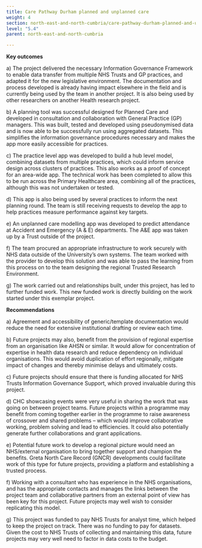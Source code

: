 ```yaml
---
title: Care Pathway Durham planned and unplanned care
weight: 4
section: north-east-and-north-cumbria/care-pathway-durham-planned-and-unplanned-care
level: "5.4"
parent: north-east-and-north-cumbria

---
```


**Key outcomes** 
 
a) The project delivered the necessary Information Governance Framework to enable data transfer from multiple NHS Trusts and GP practices, and adapted it for the new legislative environment.  The documentation and process developed is already having impact elsewhere in the field and is currently being used by the team in another project.  It is also being used by other researchers on another Health research project. 

b) A planning tool was successful designed for Planned Care and developed in consultation and collaboration with General Practice (GP) managers.  This was built, tested and developed using pseudonymised data and is now able to be successfully run using aggregated datasets.  This simplifies the information governance procedures necessary and makes the app more easily accessible for practices. 

c) The practice level app was developed to build a hub level model, combining datasets from multiple practices, which could inform service design across clusters of practices. This also works as a proof of concept for an area-wide app.  The technical work has been completed to allow this to be run across the Primary Healthcare area, combining all of the practices, although this was not undertaken or tested. 

d) This app is also being used by several practices to inform the next planning round. The team is still receiving requests to develop the app to help practices measure performance against key targets. 

e) An unplanned care modelling app was developed to predict attendance at Accident and Emergency (A & E) departments.  The A&E app was taken up by a Trust outside of the project. 

f) The team procured an appropriate infrastructure to work securely with NHS data outside of the University’s own systems.  The team worked with the provider to develop this solution and was able to pass the learning from this process on to the team designing the regional Trusted Research Environment.

g) The work carried out and relationships built, under this project, has led to further funded work.  This new funded work is directly building on the work started under this exemplar project. 
  
**Recommendations** 

a) Agreement and accessibility of generic/template documentation would reduce the need for extensive institutional drafting or review each time. 

b) Future projects may also, benefit from the provision of regional expertise from an organisation like AHSN or similar. It would allow for concentration of expertise in health data research and reduce dependency on individual organisations.  This would avoid duplication of effort regionally, mitigate impact of changes and thereby minimise delays and ultimately costs.

c) Future projects should ensure that there is funding allocated for NHS Trusts Information Governance Support, which proved invaluable during this project. 
 
d) CHC showcasing events were very useful in sharing the work that was going on between project teams. Future projects within a programme may benefit from coming together earlier in the programme to raise awareness of crossover and shared problems – which would improve collaborative working, problem solving and lead to efficiencies.  It could also potentially generate further collaborations and grant applications.

e) Potential future work to develop a regional picture would need an NHS/external organisation to bring together support and champion the benefits.  Greta North Care Record (GNCR) developments could facilitate work of this type for future projects, providing a platform and establishing a trusted process. 

f) Working with a consultant who has experience in the NHS organisations, and has the appropriate contacts and manages the links between the project team and collaborative partners from an external point of view has been key for this project.  Future projects may well wish to consider replicating this model. 

g) This project was funded to pay NHS Trusts for analyst time, which helped to keep the project on track.  There was no funding to pay for datasets.  Given the cost to NHS Trusts of collecting and maintaining this data, future projects may very well need to factor in data costs to the budget. 
